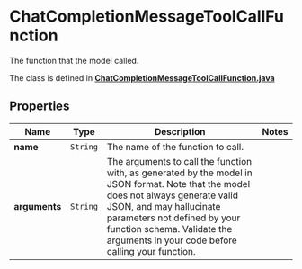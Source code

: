 

# ChatCompletionMessageToolCallFunction

The function that the model called.

The class is defined in **[ChatCompletionMessageToolCallFunction.java](../../src/main/java/org/openapitools/model/ChatCompletionMessageToolCallFunction.java)**

## Properties

Name | Type | Description | Notes
------------ | ------------- | ------------- | -------------
**name** | `String` | The name of the function to call. | 
**arguments** | `String` | The arguments to call the function with, as generated by the model in JSON format. Note that the model does not always generate valid JSON, and may hallucinate parameters not defined by your function schema. Validate the arguments in your code before calling your function. | 




